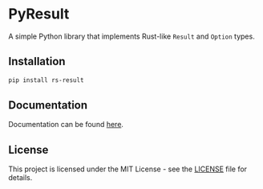 # PyResult

A simple Python library that implements Rust-like `Result` and `Option` types.

## Installation

```bash
pip install rs-result
```

## Documentation

Documentation can be found [here](https://nic-obert.github.io/py-result).

## License

This project is licensed under the MIT License - see the [LICENSE](LICENSE) file for details.
